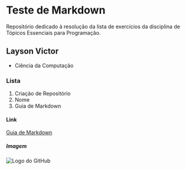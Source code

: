 # Teste de Markdown

Repositório dedicado à resolução da lista de exercícios da disciplina de Tópicos Essenciais para Programação.

## Layson Victor

* Ciência da Computação

### Lista

1. Criação de Repositório
2. Nome
3. Guia de Markdown

#### Link

[Guia de Markdown](https://github.com/adam-p/markdown-here/wiki/markdown-cheatsheet)

##### Imagem

![Logo do GitHub](https://github.githubassets.com/images/modules/logos_page/GitHub-Mark.png)

